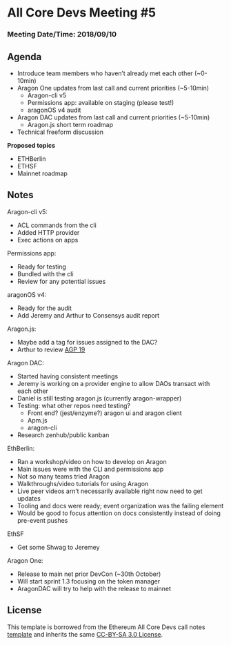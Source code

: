 # All Core Devs Meeting #5
### Meeting Date/Time: 2018/09/10

## Agenda
- Introduce team members who haven’t already met each other (~0-10min)
- Aragon One updates from last call and current priorities (~5-10min)
    - Aragon-cli v5
    - Permissions app: available on staging (please test!)
    - aragonOS v4 audit
- Aragon DAC updates from last call and current priorities (~5-10min)
    - Aragon.js short term roadmap
- Technical freeform discussion

**Proposed topics**

- ETHBerlin
- ETHSF
- Mainnet roadmap

## Notes

Aragon-cli v5:

- ACL commands from the cli
- Added HTTP provider
- Exec actions on apps

Permissions app:

- Ready for testing
- Bundled with the cli
- Review for any potential issues

aragonOS v4:

- Ready for the audit
- Add Jeremy and Arthur to Consensys audit report

Aragon.js:

- Maybe add a tag for issues assigned to the DAC?
- Arthur to review [AGP 19](https://github.com/aragon/governance/issues/28)

Aragon DAC:

- Started having consistent meetings
- Jeremy is working on a provider engine to allow DAOs transact with each other
- Daniel is still testing aragon.js (currently aragon-wrapper)
- Testing: what other repos need testing?
    - Front end? (jest/enzyme?) aragon ui and aragon client
    - Apm.js
    - aragon-cli
- Research zenhub/public kanban

EthBerlin:

- Ran a workshop/video on how to develop on Aragon
- Main issues were with the CLI and permissions app
- Not so many teams tried Aragon
- Walkthroughs/video tutorials for using Aragon
- Live peer videos arn’t necessarily available right now need to get updates
- Tooling and docs were ready; event organization was the failing element
- Would be good to focus attention on docs consistently instead of doing pre-event pushes

EthSF

- Get some Shwag to Jeremey

Aragon One:

- Release to main net prior DevCon (~30th October)
- Will start sprint 1.3 focusing on the token manager
- AragonDAC will try to help with the release to mainnet

## License
This template is borrowed from the Ethereum All Core Devs call notes [template](https://github.com/ethereum/pm/blob/master/All%20Core%20Devs%20Meetings/Meeting%20Template.md) and inherits the same [CC-BY-SA 3.0 License](https://github.com/ethereum/pm/blob/master/LICENSE).
